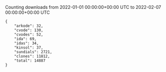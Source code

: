 
Counting downloads from 2022-01-01 00:00:00+00:00 UTC to 2022-02-07 00:00:00+00:00 UTC

```
{
    "arkode": 32,
    "cvode": 130,
    "cvodes": 52,
    "ida": 69,
    "idas": 34,
    "kinsol": 37,
    "sundials": 2721,
    "clones": 11812,
    "total": 14887
}
```

